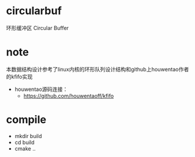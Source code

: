 # circularbuf
环形缓冲区 Circular Buffer

# note
本数据结构设计参考了linux内核的环形队列设计结构和github上houwentao作者的kfifo实现

- houwentao源码连接：
  - https://github.com/houwentaoff/kfifo

# compile
- mkdir build
- cd build
- cmake ..
